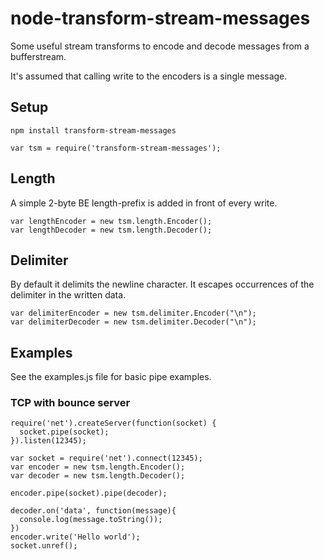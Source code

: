 node-transform-stream-messages
==============================

Some useful stream transforms to encode and decode messages from a bufferstream.

It's assumed that calling write to the encoders is a single message.

## Setup

    npm install transform-stream-messages

    var tsm = require('transform-stream-messages');

## Length

A simple 2-byte BE length-prefix is added in front of every write.


    var lengthEncoder = new tsm.length.Encoder();
    var lengthDecoder = new tsm.length.Decoder();

## Delimiter

By default it delimits the newline character. It escapes occurrences of the
delimiter in the written data.

    var delimiterEncoder = new tsm.delimiter.Encoder("\n");
    var delimiterDecoder = new tsm.delimiter.Decoder("\n");

## Examples

See the examples.js file for basic pipe examples.

### TCP with bounce server

    require('net').createServer(function(socket) {
      socket.pipe(socket);
    }).listen(12345);

    var socket = require('net').connect(12345);
    var encoder = new tsm.length.Encoder();
    var decoder = new tsm.length.Decoder();

    encoder.pipe(socket).pipe(decoder);

    decoder.on('data', function(message){
      console.log(message.toString());
    })
    encoder.write('Hello world');
    socket.unref();
